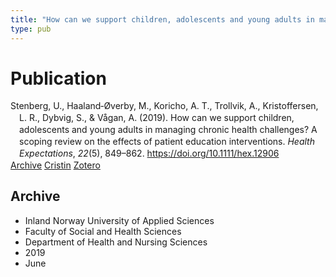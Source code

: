 ```yaml
---
title: "How can we support children, adolescents and young adults in managing chronic health challenges? A scoping review on the effects of patient education interventions"
type: pub
---
```

<h1>Publication</h1>
<article id="csl-bib-container-76P485SF" class="csl-bib-container">
  <div class="csl-bib-body" style="line-height: 1.35; padding-left: 1em; text-indent:-1em;">
  <div class="csl-entry">Stenberg, U., Haaland&#x2010;&#xD8;verby, M., Koricho, A. T., Trollvik, A., Kristoffersen, L. R., Dybvig, S., &amp; V&#xE5;gan, A. (2019). How can we support children, adolescents and young adults in managing chronic health challenges? A scoping review on the effects of patient education interventions. <i>Health Expectations</i>, <i>22</i>(5), 849&#x2013;862. <a href="https://doi.org/10.1111/hex.12906">https://doi.org/10.1111/hex.12906</a></div>
</div>
  <div class="csl-bib-buttons">
    <a href="#taxonomy-article-76P485SF" class="csl-bib-button">Archive</a>
    <a href="https://app.cristin.no/results/show.jsf?id=1703401" alt="Cristin URL" class="csl-bib-button">Cristin</a>
    <a href="http://zotero.org/groups/5022929/items/76P485SF" alt="Zotero URL" class="csl-bib-button">Zotero</a>
  </div>
  <div id="csl-bib-meta-container-76P485SF"></div>
</article>
<div id="csl-bib-meta-76P485SF" class="csl-bib-meta">
  <article id="taxonomy-article-76P485SF" class="taxonomy-article">
    <h1>Archive</h1>
    <ul>
      <li>Inland Norway University of Applied Sciences</li>
      <li>Faculty of Social and Health Sciences</li>
      <li>Department of Health and Nursing Sciences</li>
      <li>2019</li>
      <li>June</li>
    </ul>
  </article>
</div>
